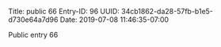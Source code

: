 Title: public 66
Entry-ID: 96
UUID: 34cb1862-da28-57fb-b1e5-d730e64a7d96
Date: 2019-07-08 11:46:35-07:00

Public entry 66
